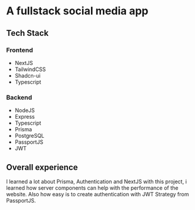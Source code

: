 # A fullstack social media app
## Tech Stack

### Frontend
- NextJS
- TailwindCSS
- Shadcn-ui
- Typescript

### Backend
- NodeJS
- Express
- Typescript
- Prisma
- PostgreSQL
- PassportJS
- JWT

## Overall experience
I learned a lot about Prisma, Authentication and NextJS with this project, i learned how server components can help with the performance of the website. Also how easy is to create authentication with JWT Strategy from PassportJS.